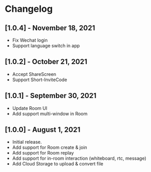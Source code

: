 # Changelog

## [1.0.4] - November 18, 2021
- Fix Wechat login
- Support language switch in app

## [1.0.2] - October 21, 2021
- Accept ShareScreen
- Support Short-InviteCode

## [1.0.1] - September 30, 2021
- Update Room UI
- Add support multi-window in Room

## [1.0.0] - August 1, 2021
- Initial release.
- Add support for Room create & join
- Add support for Room replay
- Add support for in-room interaction (whiteboard, rtc, message)
- Add Cloud Storage to upload & convert file